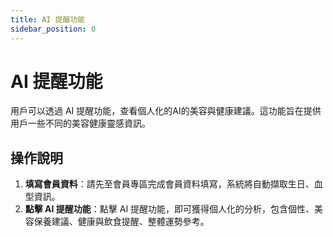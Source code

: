 ```yaml
---
title: AI 提醒功能
sidebar_position: 0
---
```


# AI 提醒功能

用戶可以透過 AI 提醒功能，查看個人化的AI的美容與健康建議。這功能旨在提供用戶一些不同的美容健康靈感資訊。

## 操作說明

1. **填寫會員資料**：請先至會員專區完成會員資料填寫，系統將自動擷取生日、血型資訊。
2. **點擊 AI 提醒功能**：點擊 AI 提醒功能，即可獲得個人化的分析，包含個性、美容保養建議、健康與飲食提醒、整體運勢參考。
